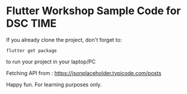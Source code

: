 # Flutter Workshop Sample Code for DSC TIME

If you already clone the project, don't forget to:

```flutter get package```

to run your project in your laptop/PC

Fetching API from : https://jsonplaceholder.typicode.com/posts

Happy fun. For learning purposes only.
